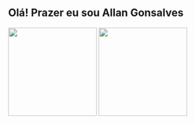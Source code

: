 ## Olá! Prazer eu sou Allan Gonsalves


<div>
  <img height = "180em" src="https://github-readme-stats.vercel.app/api?username=Allan1503&show_icons=true&theme=radical">
  <img height = "180em" src="https://github-readme-stats.vercel.app/api/top-langs/?username=Allan1503&layout=compact&theme=THEME_radical)](https://github.com/Allan1503/github-readme-stats">
</div>
                                     

